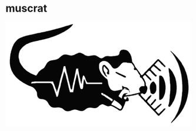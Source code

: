# muscrat

<p align="center">
    <img alt="muscrat logo" src="./frontend/src/assets/images/muscrat.svg" width="512" />
</p>
